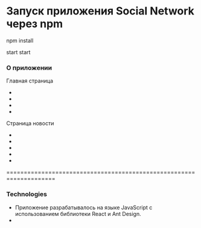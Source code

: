 # Запуск приложения Social Network через npm

npm install

start start

### О приложении

Главная страница

* 
* 
* 
* 

Страница новости

* 
* 
* 
* 
* 

====================================================================

### Technologies
* Приложение разрабатывалось на языке JavaScript с использованием библиотеки React и Ant Design.
* 








